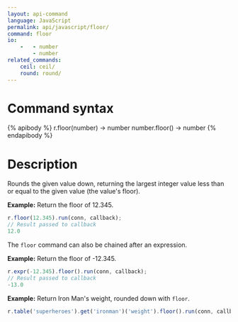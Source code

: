 ```yaml
---
layout: api-command
language: JavaScript
permalink: api/javascript/floor/
command: floor
io:
    -   - number
        - number
related_commands:
    ceil: ceil/
    round: round/
---
```

# Command syntax #

{% apibody %}
r.floor(number) &rarr; number
number.floor() &rarr; number
{% endapibody %}

# Description #

Rounds the given value down, returning the largest integer value less than or equal to the given value (the value's floor).

__Example:__ Return the floor of 12.345.

```javascript
r.floor(12.345).run(conn, callback);
// Result passed to callback
12.0
```

The `floor` command can also be chained after an expression.

__Example:__ Return the floor of -12.345.

```javascript
r.expr(-12.345).floor().run(conn, callback);
// Result passed to callback
-13.0
```

__Example:__ Return Iron Man's weight, rounded down with `floor`.

```javascript
r.table('superheroes').get('ironman')('weight').floor().run(conn, callback);
```
